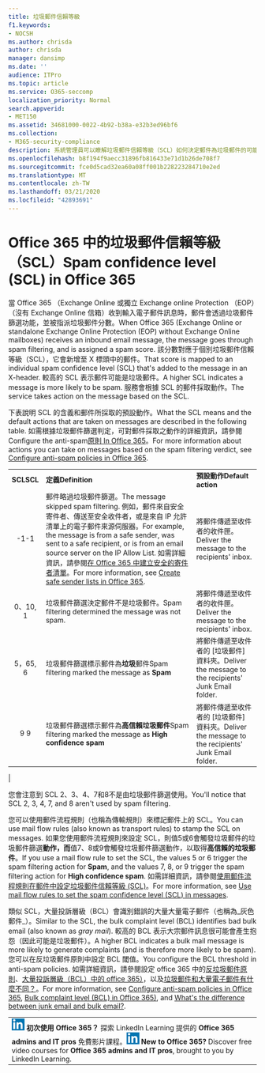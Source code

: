 ```yaml
---
title: 垃圾郵件信賴等級
f1.keywords:
- NOCSH
ms.author: chrisda
author: chrisda
manager: dansimp
ms.date: ''
audience: ITPro
ms.topic: article
ms.service: O365-seccomp
localization_priority: Normal
search.appverid:
- MET150
ms.assetid: 34681000-0022-4b92-b38a-e32b3ed96bf6
ms.collection:
- M365-security-compliance
description: 系統管理員可以瞭解垃圾郵件信賴等級（SCL）如何決定郵件為垃圾郵件的可能性和可能性，以及垃圾郵件篩選依據 SCL 的郵件所採取的預設動作。
ms.openlocfilehash: b8f194f9aecc31896fb816433e71d1b26de708f7
ms.sourcegitcommit: fce0d5cad32ea60a08ff001b228223284710e2ed
ms.translationtype: MT
ms.contentlocale: zh-TW
ms.lasthandoff: 03/21/2020
ms.locfileid: "42893691"
---
```

# <a name="spam-confidence-level-scl-in-office-365"></a><span data-ttu-id="5f79c-103">Office 365 中的垃圾郵件信賴等級（SCL）</span><span class="sxs-lookup"><span data-stu-id="5f79c-103">Spam confidence level (SCL) in Office 365</span></span>

<span data-ttu-id="5f79c-104">當 Office 365 （Exchange Online 或獨立 Exchange online Protection （EOP）（沒有 Exchange Online 信箱）收到輸入電子郵件訊息時，郵件會透過垃圾郵件篩選功能，並被指派垃圾郵件分數。</span><span class="sxs-lookup"><span data-stu-id="5f79c-104">When Office 365 (Exchange Online or standalone Exchange Online Protection (EOP) without Exchange Online mailboxes) receives an inbound email message, the message goes through spam filtering, and is assigned a spam score.</span></span> <span data-ttu-id="5f79c-105">該分數對應于個別垃圾郵件信賴等級（SCL），它會新增至 X 標頭中的郵件。</span><span class="sxs-lookup"><span data-stu-id="5f79c-105">That score is mapped to an individual spam confidence level (SCL) that's added to the message in an X-header.</span></span> <span data-ttu-id="5f79c-106">較高的 SCL 表示郵件可能是垃圾郵件。</span><span class="sxs-lookup"><span data-stu-id="5f79c-106">A higher SCL indicates a message is more likely to be spam.</span></span> <span data-ttu-id="5f79c-107">服務會根據 SCL 的郵件採取動作。</span><span class="sxs-lookup"><span data-stu-id="5f79c-107">The service takes action on the message based on the SCL.</span></span>

<span data-ttu-id="5f79c-108">下表說明 SCL 的含義和郵件所採取的預設動作。</span><span class="sxs-lookup"><span data-stu-id="5f79c-108">What the SCL means and the default actions that are taken on messages are described in the following table.</span></span> <span data-ttu-id="5f79c-109">如需根據垃圾郵件篩選判定，可對郵件採取之動作的詳細資訊，請參閱 Configure the anti-spam[原則 In Office 365](configure-your-spam-filter-policies.md)。</span><span class="sxs-lookup"><span data-stu-id="5f79c-109">For more information about actions you can take on messages based on the spam filtering verdict, see [Configure anti-spam policies in Office 365](configure-your-spam-filter-policies.md).</span></span>

||||
|:---:|---|---|
|<span data-ttu-id="5f79c-110">**SCL**</span><span class="sxs-lookup"><span data-stu-id="5f79c-110">**SCL**</span></span>|<span data-ttu-id="5f79c-111">**定義**</span><span class="sxs-lookup"><span data-stu-id="5f79c-111">**Definition**</span></span>|<span data-ttu-id="5f79c-112">**預設動作**</span><span class="sxs-lookup"><span data-stu-id="5f79c-112">**Default action**</span></span>|
|<span data-ttu-id="5f79c-113">-1</span><span class="sxs-lookup"><span data-stu-id="5f79c-113">-1</span></span>|<span data-ttu-id="5f79c-114">郵件略過垃圾郵件篩選。</span><span class="sxs-lookup"><span data-stu-id="5f79c-114">The message skipped spam filtering.</span></span> <span data-ttu-id="5f79c-115">例如，郵件來自安全寄件者、傳送至安全收件者，或是來自 IP 允許清單上的電子郵件來源伺服器。</span><span class="sxs-lookup"><span data-stu-id="5f79c-115">For example, the message is from a safe sender, was sent to a safe recipient, or is from an email source server on the IP Allow List.</span></span> <span data-ttu-id="5f79c-116">如需詳細資訊，請參閱[在 Office 365 中建立安全的寄件者清單](create-safe-sender-lists-in-office-365.md)。</span><span class="sxs-lookup"><span data-stu-id="5f79c-116">For more information, see [Create safe sender lists in Office 365](create-safe-sender-lists-in-office-365.md).</span></span>|<span data-ttu-id="5f79c-117">將郵件傳遞至收件者的收件匣。</span><span class="sxs-lookup"><span data-stu-id="5f79c-117">Deliver the message to the recipients' inbox.</span></span>|
|<span data-ttu-id="5f79c-118">0、1</span><span class="sxs-lookup"><span data-stu-id="5f79c-118">0, 1</span></span>|<span data-ttu-id="5f79c-119">垃圾郵件篩選決定郵件不是垃圾郵件。</span><span class="sxs-lookup"><span data-stu-id="5f79c-119">Spam filtering determined the message was not spam.</span></span>|<span data-ttu-id="5f79c-120">將郵件傳遞至收件者的收件匣。</span><span class="sxs-lookup"><span data-stu-id="5f79c-120">Deliver the message to the recipients' inbox.</span></span>|
|<span data-ttu-id="5f79c-121">5，6</span><span class="sxs-lookup"><span data-stu-id="5f79c-121">5, 6</span></span>|<span data-ttu-id="5f79c-122">垃圾郵件篩選標示郵件為**垃圾**郵件</span><span class="sxs-lookup"><span data-stu-id="5f79c-122">Spam filtering marked the message as **Spam**</span></span>|<span data-ttu-id="5f79c-123">將郵件傳遞至收件者的 [垃圾郵件] 資料夾。</span><span class="sxs-lookup"><span data-stu-id="5f79c-123">Deliver the message to the recipients' Junk Email folder.</span></span>|
|<span data-ttu-id="5f79c-124">9 </span><span class="sxs-lookup"><span data-stu-id="5f79c-124">9</span></span>|<span data-ttu-id="5f79c-125">垃圾郵件篩選標示郵件為**高信賴垃圾郵件**</span><span class="sxs-lookup"><span data-stu-id="5f79c-125">Spam filtering marked the message as **High confidence spam**</span></span>|<span data-ttu-id="5f79c-126">將郵件傳遞至收件者的 [垃圾郵件] 資料夾。</span><span class="sxs-lookup"><span data-stu-id="5f79c-126">Deliver the message to the recipients' Junk Email folder.</span></span>|
|

<span data-ttu-id="5f79c-127">您會注意到 SCL 2、3、4、7和8不是由垃圾郵件篩選使用。</span><span class="sxs-lookup"><span data-stu-id="5f79c-127">You'll notice that SCL 2, 3, 4, 7, and 8 aren't used by spam filtering.</span></span>

<span data-ttu-id="5f79c-128">您可以使用郵件流程規則（也稱為傳輸規則）來標記郵件上的 SCL。</span><span class="sxs-lookup"><span data-stu-id="5f79c-128">You can use mail flow rules (also known as transport rules) to stamp the SCL on messages.</span></span> <span data-ttu-id="5f79c-129">如果您使用郵件流程規則來設定 SCL，則值5或6會觸發垃圾郵件的垃圾郵件篩選**動作，而**值7、8或9會觸發垃圾郵件篩選動作，以取得**高信賴的垃圾郵件**。</span><span class="sxs-lookup"><span data-stu-id="5f79c-129">If you use a mail flow rule to set the SCL, the values 5 or 6 trigger the spam filtering action for **Spam**, and the values 7, 8, or 9 trigger the spam filtering action for **High confidence spam**.</span></span> <span data-ttu-id="5f79c-130">如需詳細資訊，請參閱[使用郵件流程規則在郵件中設定垃圾郵件信賴等級 (SCL)](use-mail-flow-rules-to-set-the-spam-confidence-level-scl-in-messages.md)。</span><span class="sxs-lookup"><span data-stu-id="5f79c-130">For more information, see [Use mail flow rules to set the spam confidence level (SCL) in messages](use-mail-flow-rules-to-set-the-spam-confidence-level-scl-in-messages.md).</span></span>

<span data-ttu-id="5f79c-131">類似 SCL，大量投訴層級（BCL）會識別錯誤的大量大量電子郵件（也稱為_灰色郵件_）。</span><span class="sxs-lookup"><span data-stu-id="5f79c-131">Similar to the SCL, the bulk complaint level (BCL) identifies bad bulk email (also known as _gray mail_).</span></span> <span data-ttu-id="5f79c-132">較高的 BCL 表示大宗郵件訊息很可能會產生抱怨（因此可能是垃圾郵件）。</span><span class="sxs-lookup"><span data-stu-id="5f79c-132">A higher BCL indicates a bulk mail message is more likely to generate complaints (and is therefore more likely to be spam).</span></span> <span data-ttu-id="5f79c-133">您可以在反垃圾郵件原則中設定 BCL 閾值。</span><span class="sxs-lookup"><span data-stu-id="5f79c-133">You configure the BCL threshold in anti-spam policies.</span></span> <span data-ttu-id="5f79c-134">如需詳細資訊，請參閱設定 office 365 中的[反垃圾郵件原則](configure-your-spam-filter-policies.md)、[大量投訴層級（BCL）中的 office 365）](bulk-complaint-level-values.md)，以及[垃圾郵件和大量電子郵件有什麼不同？](what-s-the-difference-between-junk-email-and-bulk-email.md)。</span><span class="sxs-lookup"><span data-stu-id="5f79c-134">For more information, see [Configure anti-spam policies in Office 365](configure-your-spam-filter-policies.md), [Bulk complaint level (BCL) in Office 365)](bulk-complaint-level-values.md), and [What's the difference between junk email and bulk email?](what-s-the-difference-between-junk-email-and-bulk-email.md).</span></span>

||
|:-----|
|<span data-ttu-id="5f79c-p106">![LinkedIn Learning 的短圖示](../../media/eac8a413-9498-4220-8544-1e37d1aaea13.png) **初次使用 Office 365？**         探索 LinkedIn Learning 提供的 **Office 365 admins and IT pros** 免費影片課程。</span><span class="sxs-lookup"><span data-stu-id="5f79c-p106">![The short icon for LinkedIn Learning](../../media/eac8a413-9498-4220-8544-1e37d1aaea13.png) **New to Office 365?**         Discover free video courses for **Office 365 admins and IT pros**, brought to you by LinkedIn Learning.</span></span>|
